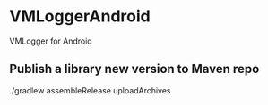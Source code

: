 # VMLoggerAndroid
VMLogger for Android

## Publish a library new version to Maven repo
./gradlew assembleRelease uploadArchives